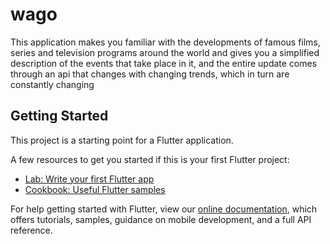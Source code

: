 # wago

This application makes you familiar with the developments of famous films, series and television programs around the world and gives you a simplified description of the events that take place in it, and the entire update comes through an api that changes with changing trends, which in turn are constantly changing

## Getting Started

This project is a starting point for a Flutter application.

A few resources to get you started if this is your first Flutter project:

- [Lab: Write your first Flutter app](https://flutter.dev/docs/get-started/codelab)
- [Cookbook: Useful Flutter samples](https://flutter.dev/docs/cookbook)

For help getting started with Flutter, view our
[online documentation](https://flutter.dev/docs), which offers tutorials,
samples, guidance on mobile development, and a full API reference.
